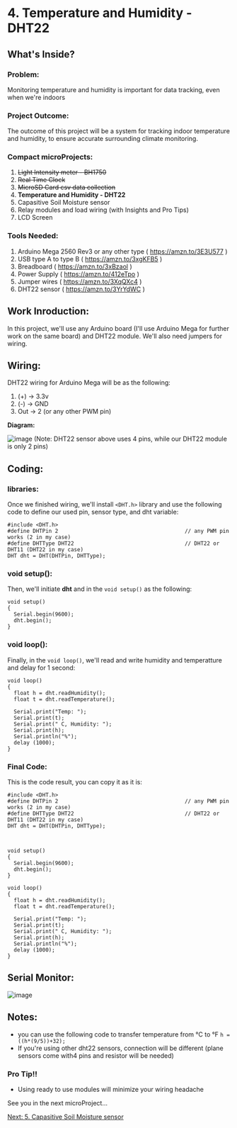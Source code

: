 # 4. Temperature and Humidity - DHT22

## What's Inside?
### Problem: 
Monitoring temperature and humidity is important for data tracking, even when we're indoors

### Project Outcome: 
The outcome of this project will be a system for tracking indoor temperature and humidity, to ensure accurate surrounding climate monitoring.

### Compact microProjects: 
1. ~~Light Intensity meter - BH1750~~
2. ~~Real Time Clock~~
3. ~~MicroSD Card csv data collection~~
4. **Temperature and Humidity - DHT22**
5. Capasitive Soil Moisture sensor
6. Relay modules and load wiring (with Insights and Pro Tips)
7. LCD Screen

### Tools Needed:
1.   Arduino Mega 2560 Rev3 or any other type ( https://amzn.to/3E3U577 )
2.   USB type A to type B ( https://amzn.to/3xgKFB5 )
3.   Breadboard ( https://amzn.to/3xBzaol )
4.   Power Supply ( https://amzn.to/412eTpo )
5.   Jumper wires ( https://amzn.to/3XqQXc4 )
6.   DHT22 sensor ( https://amzn.to/3YrYdWC )


## Work Inroduction:
In this project, we'll use any Arduino board (I'll use Arduino Mega for further work on the same board) and DHT22 module. We'll also need jumpers for wiring. 

## Wiring:
DHT22 wiring for Arduino Mega will be as the following: 
1.  (+) -> 3.3v
2.  (-) -> GND
3.  Out -> 2 (or any other PWM pin)  

**Diagram:**

![image](https://user-images.githubusercontent.com/65976495/218758450-332a9ee3-5eef-4ac4-8b07-fc5a8024eeb4.png)
(Note: DHT22 sensor above uses 4 pins, while our DHT22 module is only 2 pins)

## Coding: 
### libraries:
Once we finished wiring, we'll install ```<DHT.h>``` library and use the following code to define our used pin, sensor type, and dht variable: 
```
#include <DHT.h>
#define DHTPin 2                                        // any PWM pin works (2 in my case)
#define DHTType DHT22                                   // DHT22 or DHT11 (DHT22 in my case)
DHT dht = DHT(DHTPin, DHTType);
```
### void setup():
Then, we'll initiate **dht** and in the ```void setup()``` as the following: 
```
void setup()
{
  Serial.begin(9600);
  dht.begin();
}
```
### void loop():
Finally, in the ```void loop()```, we'll read and write humidity and temperatture and delay for 1 second: 
```
void loop() 
{  
  float h = dht.readHumidity();
  float t = dht.readTemperature();

  Serial.print("Temp: ");
  Serial.print(t);
  Serial.print(" C, Humidity: ");
  Serial.print(h);
  Serial.println("%");
  delay (1000);
}
```


### Final Code: 
This is the code result, you can copy it as it is: 
```
#include <DHT.h>
#define DHTPin 2                                        // any PWM pin works (2 in my case)
#define DHTType DHT22                                   // DHT22 or DHT11 (DHT22 in my case)
DHT dht = DHT(DHTPin, DHTType);



void setup()
{
  Serial.begin(9600);
  dht.begin();
}

void loop() 
{  
  float h = dht.readHumidity();
  float t = dht.readTemperature();

  Serial.print("Temp: ");
  Serial.print(t);
  Serial.print(" C, Humidity: ");
  Serial.print(h);
  Serial.println("%");
  delay (1000);
}
```
## Serial Monitor: 


![image](https://user-images.githubusercontent.com/65976495/218720808-d6c2bf48-7f4a-4003-b4bd-0f7d2f5bd336.png)




## Notes:
- you can use the following code to transfer temperature from °C to °F ```h = ((h*(9/5))+32);```
- If you're using other dht22 sensors, connection will be different (plane sensors come with4 pins and resistor will be needed)


### Pro Tip!!
- Using ready to use modules will minimize your wiring headache 



See you in the next microProject...

[Next: 5. Capasitive Soil Moisture sensor](https://github.com/MustafaHelwa/hArduino/tree/main/Indoor_Home_Seedling_System/05_Soil_Moisture)



